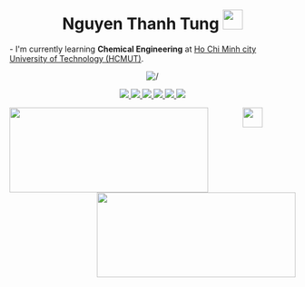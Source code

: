 <h1 align="center"> Nguyen Thanh Tung <img src="https://media.giphy.com/media/hvRJCLFzcasrR4ia7z/giphy.gif" width="35"></h1>
<div>
<p>
  - I'm currently learning <b>Chemical Engineering</b> at <a href="https://hcmut.edu.vn">Ho Chi Minh city University of Technology (HCMUT)</a>.
</p>
</div>
<p align="center">
   <img align="center" src="https://cdn.dribbble.com/users/1059583/screenshots/4171367/coding-freak.gif" alt="/"/>
</p>


<div id="badges" align="center"> 
  <a href="www.linkedin.com/in/tuzqwork" target="_blank">
    <img src="https://img.icons8.com/fluent/48/000000/linkedin.png"/>
  </a>
  <a href="mailto:tuzqwok@gmail.com" alt="Email">
    <img src="https://img.icons8.com/fluent/48/000000/mailing.png"/>
  </a>
  <a href="https://github.com/tuzqwork" alt="Github">
    <img src="https://img.icons8.com/fluent/48/000000/github.png"/>
  </a> 
  <a href="https://www.facebook.com/tuzqmant/" alt="Facebook">
    <img src="https://img.icons8.com/fluent/48/000000/facebook-new.png" target="_blank" />
  </a> 
  <a href="https://www.instagram.com/tuzq.mant/" alt="Instagram" target="_blank" >
    <img src="https://img.icons8.com/fluent/48/000000/instagram-new.png"/>
  </a>
  <a href="https://www.youtube.com/channel/UCfcJbU5vE9_hsBsKKzwFdnA" alt="Youtube channel" target="_blank" >
    <img src="https://img.icons8.com/fluent/48/000000/youtube-play.png"/>
  </a>
</div>
<div>
<img align="left" height="150px" width="350px" src="https://github-readme-stats.vercel.app/api?username=tuzqwork&count_private=true&show_icons=true&theme=tokyonight" />
<img align="right" height="150px" width="350px" src="https://github-readme-stats.vercel.app/api/top-langs/?username=tuzqwork&layout=compact&theme=aura&langs_count=9" />
  <p align="center">
   <img align="center" src="https://cdn.dribbble.com/userupload/16208234/file/original-b3b4712525db2ad9509ca2ed3b43006c.gif" width="35 alt="/"/>
</p>
 </div>



